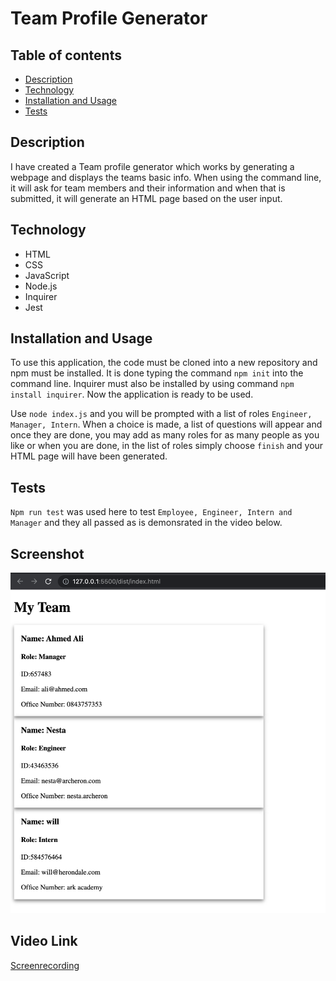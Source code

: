 # Team Profile Generator

## Table of contents 

 - [Description](#description)
 - [Technology](#technology)
 - [Installation and Usage](#installation-and-usage)
 - [Tests](#tests)

## Description 

I have created a Team profile generator which works by generating a webpage and displays the teams basic info. When using the command line, it will ask for team members and their information and when that is submitted, it will generate an HTML page based on the user input.

## Technology

- HTML
- CSS
- JavaScript
- Node.js
- Inquirer
- Jest 

## Installation and Usage 

To use this application, the code must be cloned into a new repository and npm must be installed. It is done typing the command `npm init` into the command line. Inquirer must also be installed by using command `npm install inquirer`. Now the application is ready to be used.

Use `node index.js` and you will be prompted with a list of roles `Engineer, Manager, Intern`. When a choice is made, a list of questions will appear and once they are done, you may add as many roles for as many people as you like or when you are done, in the list of roles simply choose `finish` and your HTML page will have been generated.


## Tests 

`Npm run test` was used here to test `Employee, Engineer, Intern and Manager` and they all passed as is demonsrated in the video below.

## Screenshot

![Image](./files/Image/Screenshot%202023-03-01%20at%2013.32.34.png)

## Video Link

[Screenrecording ](https://drive.google.com/file/d/16waHi0NG7JUKrpLbPSce3FPOUFFuZPeS/view?usp=sharing)